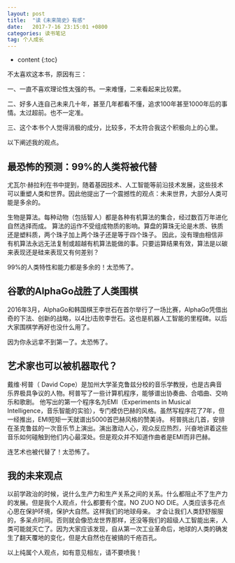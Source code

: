 ```yaml
---
layout: post
title:  "读《未来简史》有感"
date:   2017-7-16 23:15:01 +0800
categories: 读书笔记
tag: 个人成长
---
```


* content
{:toc}

不太喜欢这本书，原因有三：

一、一直不喜欢理论性太强的书。一来难懂，二来看起来比较累。 

二、好多人连自己未来几十年，甚至几年都看不懂，追求100年甚至1000年后的事情。太过超前。也不一定准。

三、这个本书个人觉得消极的成分，比较多，不太符合我这个积极向上的心里。

以下阐述我的观点。


最恐怖的预测：99%的人类将被代替
-------------------------------
尤瓦尔·赫拉利在书中提到，随着基因技术、人工智能等前沿技术发展，这些技术可以重塑人类和世界。因此他提出了一个震撼性的观点：未来世界，大部分人类可能是多余的。

生物是算法。每种动物（包括智人）都是各种有机算法的集合，经过数百万年进化自然选择而成。
算法的运作不受组成物质的影响。算盘的算珠无论是木质、铁质还是塑料质，两个珠子加上两个珠子还是等于四个珠子。
因此，没有理由相信非有机算法永远无法复制或超越有机算法能做的事。只要运算结果有效，算法是以碳来表现还是硅来表现又有何差别？

99%的人类特性和能力都是多余的！太恐怖了。

谷歌的AlphaGo战胜了人类围棋
----------------------
2016年3月，AlphaGo和韩国棋王李世石在首尔举行了一场比赛，AlphaGo凭借出奇的下法、创新的战略，以4比l击败李世石。这也是机器人工智能的里程碑。以后大家围棋学再好也没什么用了。

因为你永远拿不到第一了。太恐怖了。


艺术家也可以被机器取代？
--------------------
戴维·柯普（ David Cope）是加州大学圣克鲁兹分校的音乐学教授，也是古典音乐界极具争议的人物。柯普写了一些计算机程序，能够谱出协奏曲、合唱曲、交响乐和歌剧。
他写出的第一个程序名为EMI（Experiments in Musical Intelligence，音乐智能的实验），专门模仿巴赫的风格。虽然写程序花了7年，但一经推出，EMI短矩一天就谱出5000首巴赫风格的赞美诗。
柯普挑出几首，安排在圣克鲁兹的一次音乐节上演出。演出激动人心，观众反应热烈，兴奋地讲着这些音乐如何碰触到他们内心最深处。但是观众并不知道作曲者是EMI而非巴赫。

连艺术也被代替了！太恐怖了。


我的未来观点
--------------------
以前学政治的时候，说什么生产力和生产关系之间的关系。什么都阻止不了生产力的发展。但是我个人观点，什么都要有个度。NO ZUO NO DIE。人类应该多花点心思在保护环境，保护大自然。这样我们的地球母亲。
才会让我们人类舒舒服服的，多呆点时间。否则就会像恐龙世界那样，还没等我们的超级人工智能出来，人类可能就灭亡了。因为大家应该发现，自从第一次工业革命后，地球的人类的确发生了翻天覆地的变化，但是大自然也在被搞的千疮百孔。

以上纯属个人观点，如有意见相左，请不要喷我！
